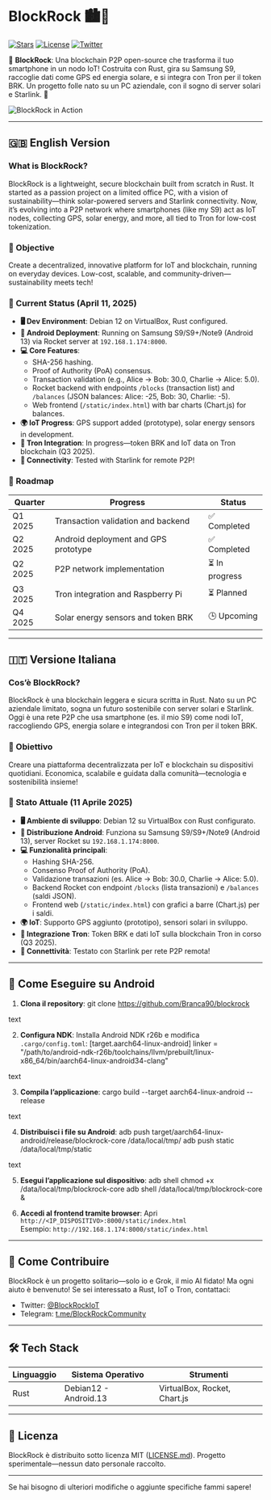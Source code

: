 
# BlockRock 🏙️🔗

[![Stars](https://img.shields.io/github/stars/Branca90/blockrock)](https://github.com/Branca90/blockrock)
[![License](https://img.shields.io/badge/license-MIT-blue.svg)](LICENSE.md)
[![Twitter](https://img.shields.io/twitter/follow/BlockRockIoT?style=social)](https://twitter.com/BlockRockIoT)

🌟 **BlockRock**: Una blockchain P2P open-source che trasforma il tuo smartphone in un nodo IoT! Costruita con Rust, gira su Samsung S9, raccoglie dati come GPS ed energia solare, e si integra con Tron per il token BRK. Un progetto folle nato su un PC aziendale, con il sogno di server solari e Starlink. 🚀

![BlockRock in Action](demo.gif)

---

## 🇬🇧 English Version

### What is BlockRock?
BlockRock is a lightweight, secure blockchain built from scratch in Rust. It started as a passion project on a limited office PC, with a vision of sustainability—think solar-powered servers and Starlink connectivity. Now, it’s evolving into a P2P network where smartphones (like my S9) act as IoT nodes, collecting GPS, solar energy, and more, all tied to Tron for low-cost tokenization.

### 🎯 Objective
Create a decentralized, innovative platform for IoT and blockchain, running on everyday devices. Low-cost, scalable, and community-driven—sustainability meets tech!

### 📜 Current Status (April 11, 2025)
- **🖥️ Dev Environment**: Debian 12 on VirtualBox, Rust configured.
- **📱 Android Deployment**: Running on Samsung S9/S9+/Note9 (Android 13) via Rocket server at `192.168.1.174:8000`.
- **💻 Core Features**:
  - SHA-256 hashing.
  - Proof of Authority (PoA) consensus.
  - Transaction validation (e.g., Alice → Bob: 30.0, Charlie → Alice: 5.0).
  - Rocket backend with endpoints `/blocks` (transaction list) and `/balances` (JSON balances: Alice: -25, Bob: 30, Charlie: -5).
  - Web frontend (`/static/index.html`) with bar charts (Chart.js) for balances.
- **🌍 IoT Progress**: GPS support added (prototype), solar energy sensors in development.
- **🔗 Tron Integration**: In progress—token BRK and IoT data on Tron blockchain (Q3 2025).
- **📡 Connectivity**: Tested with Starlink for remote P2P!

### 🚀 Roadmap
| Quarter       | Progress                             | Status       |
|---------------|-------------------------------------|-------------|
| Q1 2025       | Transaction validation and backend   | ✅ Completed |
| Q2 2025       | Android deployment and GPS prototype | ✅ Completed |
| Q2 2025       | P2P network implementation           | ⏳ In progress |
| Q3 2025       | Tron integration and Raspberry Pi    | ⏳ Planned   |
| Q4 2025       | Solar energy sensors and token BRK   | 🕒 Upcoming |

---

## 🇮🇹 Versione Italiana

### Cos’è BlockRock?
BlockRock è una blockchain leggera e sicura scritta in Rust. Nato su un PC aziendale limitato, sogna un futuro sostenibile con server solari e Starlink. Oggi è una rete P2P che usa smartphone (es. il mio S9) come nodi IoT, raccogliendo GPS, energia solare e integrandosi con Tron per il token BRK.

### 🎯 Obiettivo
Creare una piattaforma decentralizzata per IoT e blockchain su dispositivi quotidiani. Economica, scalabile e guidata dalla comunità—tecnologia e sostenibilità insieme!

### 📜 Stato Attuale (11 Aprile 2025)
- **🖥️ Ambiente di sviluppo**: Debian 12 su VirtualBox con Rust configurato.
- **📱 Distribuzione Android**: Funziona su Samsung S9/S9+/Note9 (Android 13), server Rocket su `192.168.1.174:8000`.
- **💻 Funzionalità principali**:
  - Hashing SHA-256.
  - Consenso Proof of Authority (PoA).
  - Validazione transazioni (es. Alice → Bob: 30.0, Charlie → Alice: 5.0).
  - Backend Rocket con endpoint `/blocks` (lista transazioni) e `/balances` (saldi JSON).
  - Frontend web (`/static/index.html`) con grafici a barre (Chart.js) per i saldi.
- **🌍 IoT**: Supporto GPS aggiunto (prototipo), sensori solari in sviluppo.
- **🔗 Integrazione Tron**: Token BRK e dati IoT sulla blockchain Tron in corso (Q3 2025).
- **📡 Connettività**: Testato con Starlink per rete P2P remota!

---

## 📱 Come Eseguire su Android

1. **Clona il repository**:
git clone https://github.com/Branca90/blockrock

text

2. **Configura NDK**:
Installa Android NDK r26b e modifica `.cargo/config.toml`:
[target.aarch64-linux-android]
linker = "/path/to/android-ndk-r26b/toolchains/llvm/prebuilt/linux-x86_64/bin/aarch64-linux-android34-clang"

text

3. **Compila l’applicazione**:
cargo build --target aarch64-linux-android --release

text

4. **Distribuisci i file su Android**:
adb push target/aarch64-linux-android/release/blockrock-core /data/local/tmp/
adb push static /data/local/tmp/static

text

5. **Esegui l’applicazione sul dispositivo**:
adb shell chmod +x /data/local/tmp/blockrock-core
adb shell /data/local/tmp/blockrock-core &


6. **Accedi al frontend tramite browser**:
Apri `http://<IP_DISPOSITIVO>:8000/static/index.html`  
Esempio: `http://192.168.1.174:8000/static/index.html`

---

## 🤝 Come Contribuire

BlockRock è un progetto solitario—solo io e Grok, il mio AI fidato! Ma ogni aiuto è benvenuto! Se sei interessato a Rust, IoT o Tron, contattaci:

- Twitter: [@BlockRockIoT](https://twitter.com/BlockRockIoT)
- Telegram: [t.me/BlockRockCommunity](https://t.me/BlockRockCommunity)

---

## 🛠️ Tech Stack

| Linguaggio      | Sistema Operativo     | Strumenti                     |
|-----------------|-----------------------|-------------------------------|
| Rust            | Debian12 - Android.13 | VirtualBox, Rocket, Chart.js  |

---

## 📄 Licenza

BlockRock è distribuito sotto licenza MIT ([LICENSE.md](LICENSE.md)). Progetto sperimentale—nessun dato personale raccolto.

---

Se hai bisogno di ulteriori modifiche o aggiunte specifiche fammi sapere!
